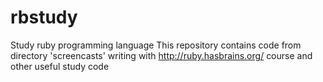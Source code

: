# rbstudy
Study ruby programming language
This repository contains code from directory 'screencasts' writing with http://ruby.hasbrains.org/ course and other useful study code
